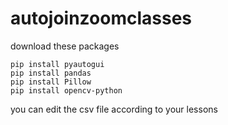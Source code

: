 # autojoinzoomclasses



download these packages

```cli
pip install pyautogui
pip install pandas
pip install Pillow
pip install opencv-python
```

you can edit the csv file according to your lessons
